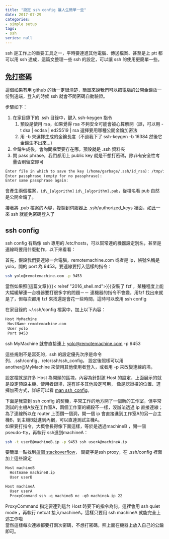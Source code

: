 ```yaml
---
title: "設定 ssh config 讓人生簡單一些"
date: 2017-07-29
categories:
- simple setup
tags:
- ssh
series: null
---
```


ssh 是工作上的重要工具之一，平時要連進其他電腦、傳送檔案、甚至是上 ptt 都可以用 ssh 達成，這篇文整理一些 ssh 的設定，可以讓 ssh 的使用更簡單一些。  
<!--more-->

## [免打密碼](https://blog.gtwang.org/linux/linux-ssh-public-key-authentication/)
這個如果有用 github 的話一定很清楚，簡單來說我們可以把電腦的公開金鑰放一份到遠端，登入的時候 ssh 就會不問密碼自動驗證。  

步驟如下：  
1. 在家目錄下的 .ssh 目錄中，鍵入 ssh-keygen 指令
    1. 預設是使用 rsa，如果覺得 rsa 不夠安全可能會被心算解開（誤，可以用 -t dsa | ecdsa | ed25519 | rsa 選擇要用哪種公開金鑰加密法
    2. 用 -b 來選擇生成的金鑰長度（不過我下了 ssh-keygen -b 16384 然後它金鑰生不出來…）  
2. 金鑰生成後，會詢問檔案要存在哪，預設就是 .ssh 資料夾
3. 問 pass phrase，我們都用上 public key 就是不想打密碼，除非有安全性考量否則留空即可  

```txt
Enter file in which to save the key (/home/garbage/.ssh/id_rsa): /tmp/id_rsa
Enter passphrase (empty for no passphrase):
Enter same passphrase again:
```
會產生兩個檔案，`id\_[algorithm]` `id\_[algorithm].pub`，從檔名看 pub 自然是公開金鑰了。  

接著將 .pub 檔案的內容，複製到伺服器上 .ssh/authorized\_keys 裡面，如此一來 ssh 就能免密碼登入了  

## ssh config
ssh config 有點像 ssh 專用的 /etc/hosts，可以幫常連的機器設定別名，甚至是連線時要用什麼動作，以下來看看：  

首先，假設我們要連線一台電腦，remotemachine.com 或者是 ip，帳號名稱是 yolo，開的 port 為 9453，要連線要打入這樣的指令：  
```bash
ssh yolo@remotemachine.com -p 9453
```
當然如果照[這篇文章]({{< relref "2016_shell.md">}})安裝了 fzf ，某種程度上能大幅緩解連一台機器要打很多字的問題－－
連機器的指令不會變，用fzf 找出來就是了，但每次都用 fzf 來找還是會花一些時間，這時可以改用 ssh config  

在家目錄的 ~/.ssh/config 檔案中，加上以下內容：  
```txt
Host MyMachine
 HostName remotemachine.com
 User yolo
 Port 9453
```

ssh MyMachine 就會直接連上 yolo@remotemachine.com -p 9453  

這些規則不是寫死的，ssh 的設定優先次序是命令列、.ssh/config、/etc/ssh/ssh\_config，
設定後照樣可以用 another@MyMachine 來使用其他使用者登入，或者用 -p 來改變連線的埠。  

設定檔就是許多 Host 為開頭的區塊，內容為針對該 Host 的設定，上面展示的就是設定預設主機、使用者跟埠，還有許多其他設定可用，
像是認證檔的位置、選擇加密方式，詳細可以看 [man ssh_config](https://linux.die.net/man/5/ssh_config)。  

下面是我查到 ssh config 的契機，平常工作的地方開了一個新的工作室，但平常測試的主機A放在工作室A，兩個工作室的網段不一樣，沒辦法透過 ip 直接連線；
為了連線所以在 router 上面鑽一個洞，開一個 ip 會直接進到工作室A的另一台主機B，到主機B就進到內網，可以直連測試主機A。  
如果要打指令，大概會長得像下面這樣，等於是透過machineB ，開一個 pseudo-tty，再執行 ssh進到machineA：  
```bash
ssh -t userB@machineB.ip -p 9453 ssh userA@machineA.ip
```
要簡單一點找到[這個 stackoverflow](https://askubuntu.com/questions/311447/how-do-i-ssh-to-machine-a-via-b-in-one-command)，
關鍵字是ssh proxy，在 .ssh/config 裡面加上這些設定  
```txt
Host machineB
  Hostname machineB.ip
  User userB

Host machineA
  User userA
  ProxyCommand ssh -q machineB nc -q0 machineA.ip 22
```
ProxyCommand 指定要連到這台 Host 時要下的指令為何，這裡會用 ssh quiet mode ，再執行 netcat 接入machineA，這樣只要用 ssh machineA 就能完全上述工作啦  
當然這樣每次連線都要打兩次密碼，不想打密碼，照上面在機器上放入自己的公鑰即可。